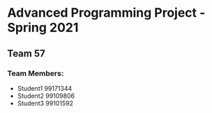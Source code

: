 # Advanced Programming Project - Spring 2021
## Team 57

### Team Members:
- Student1 99171344
- Student2 99109806
- Student3 99101592
